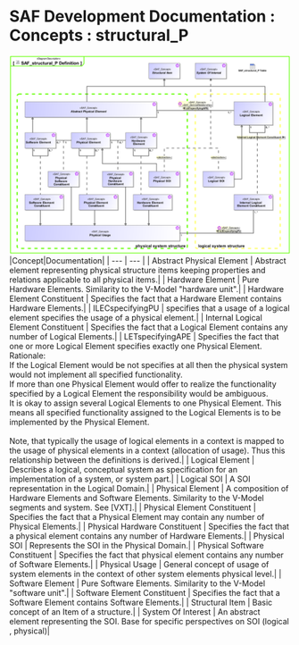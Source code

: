 # SAF Development Documentation : Concepts : structural_P 
![SAF_structural_P Definition.svg](./diagrams/SAF_structural_P-Definition.svg)
|Concept|Documentation|
| --- | --- |
| Abstract Physical Element | Abstract element representing physical structure items keeping properties and relations applicable to all physical items.|
| Hardware Element | Pure Hardware Elements. Similarity to the V-Model "hardware unit".|
| Hardware Element Constituent | Specifies the fact that a Hardware Element contains Hardware Elements.|
| ILECspecifyingPU | specifies that a usage of a logical element specifies the usage of a physical element.|
| Internal Logical Element Constituent | Specifies the fact that a Logical Element contains any number of Logical Elements.|
| LETspecifyingAPE | Specifies the fact that one or more Logical Element specifies exactly one Physical Element. <br>Rationale:<br>If the Logical Element would be not specifies at all then the physical system would not implement all specified functionality.<br>If more than one Physical Element would offer to realize the functionality specified by a Logical Element the responsibility would be ambiguous.<br>It is okay to assign several Logical Elements to one Physical Element. This means all specified functionality assigned to the Logical Elements is to be implemented by the Physical Element.<br><br>Note, that typically the usage of logical elements in a context is mapped to the usage of physical elements in a context (allocation of usage). Thus this relationship between the definitions is derived.|
| Logical Element | Describes a logical, conceptual system as specification for an implementation of a system, or system part.|
| Logical SOI | A SOI representation in the Logical Domain.|
| Physical Element | A composition of Hardware Elements and Software Elements. Similarity to the V-Model segments and system. See [VXT].|
| Physical Element Constituent | Specifies the fact that a Physical Element may contain any number of Physical Elements.|
| Physical Hardware Constituent | Specifies the fact that a physical element contains any number of Hardware Elements.|
| Physical SOI | Represents the SOI in the Physical Domain.|
| Physical Software Constituent | Specifies the fact that physical element contains any number of Software Elements.|
| Physical Usage | General concept of usage of system elements in the context of other system elements physical level.|
| Software Element | Pure Software Elements. Similarity to the V-Model "software unit".|
| Software Element Constituent | Specifies the fact that a Software Element contains  Software Elements.|
| Structural Item | Basic concept of an Item of a structure.|
| System Of Interest | An abstract element representing the SOI. Base for specific perspectives on SOI (logical , physical)|

